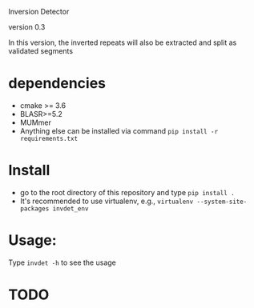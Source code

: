 Inversion Detector

version 0.3

In this version, the inverted repeats will also be extracted and split as validated segments

# dependencies

* cmake >= 3.6
* BLASR>=5.2
* MUMmer
* Anything else can be installed via command `pip install -r requirements.txt`

# Install

* go to the root directory of this repository and type `pip install .`
* It's recommended to use virtualenv, e.g., `virtualenv --system-site-packages invdet_env` 

# Usage:

Type `invdet -h` to see the usage

# TODO


